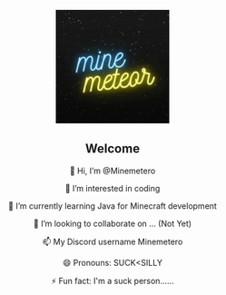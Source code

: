 <br>
<div align="center">
  <a href="https://github.com/Minemetero/Minemetero">
    <img src="head.gif" alt="head" width="200" height="200">
  </a>
</br>

  Welcome
---------------
  
👋 Hi, I’m @Minemetero

👀 I’m interested in coding

🌱 I’m currently learning Java for Minecraft development

💞️ I’m looking to collaborate on ... (Not Yet)

📫 My Discord username Minemetero

😄 Pronouns: SUCK<SILLY

⚡ Fun fact: I'm a suck person...... 
<!---
Minemetero/Minemetero is a ✨ special ✨ repository because its `README.md` (this file) appears on your GitHub profile.
You can click the Preview link to take a look at your changes.
--->
